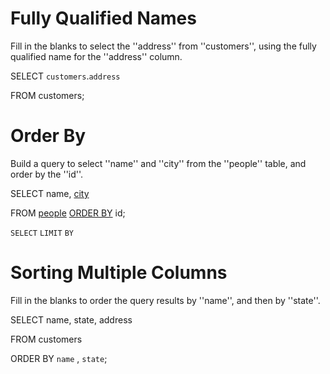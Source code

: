 # Fully Qualified Names

Fill in the blanks to select the ''address'' from ''customers'', using the fully qualified name for the ''address'' column.

SELECT `customers`.`address`

FROM customers;

# Order By

Build a query to select ''name'' and ''city'' from the ''people'' table, and order by the ''id''.

SELECT name, <ins>city</ins>

FROM <ins>people</ins> <ins>ORDER BY</ins> id;

`SELECT`    `LIMIT` `BY`

# Sorting Multiple Columns

Fill in the blanks to order the query results by ''name'', and then by ''state''.

SELECT name, state, address

FROM customers 

ORDER BY  `name` , `state`;